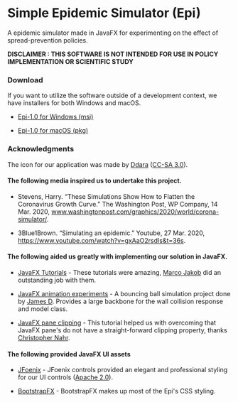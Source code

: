 # Simple Epidemic Simulator (Epi)
A epidemic simulator made in JavaFX for experimenting on the effect of spread-prevention policies.

**DISCLAIMER : THIS SOFTWARE IS NOT INTENDED FOR USE IN POLICY IMPLEMENTATION OR SCIENTIFIC STUDY**

### Download
If you want to utilize the software outside of a development context, we have installers for both Windows and macOS.  

- [Epi-1.0 for Windows (msi)](https://www.dropbox.com/s/l94zermzjs9mlfs/Epi-1.0.msi?dl=1)

- [Epi-1.0 for macOS (pkg)](https://www.dropbox.com/s/l94zermzjs9mlfs/Epi-1.0.msi?dl=0)

### Acknowledgments
The icon for our application was made by [Ddara](https://www.iconfinder.com/dDara) ([CC-SA 3.0](https://creativecommons.org/licenses/by-sa/3.0/legalcode)).

#### The following media inspired us to undertake this project.
- Stevens, Harry. “These Simulations Show How to Flatten the Coronavirus Growth Curve.” The Washington Post, WP Company, 14 Mar. 2020, www.washingtonpost.com/graphics/2020/world/corona-simulator/. 

- 3Blue1Brown. “Simulating an epidemic.” Youtube, 27 Mar. 2020, https://www.youtube.com/watch?v=gxAaO2rsdIs&t=36s.

#### The following aided us greatly with implementing our solution in JavaFX.  
- [JavaFX Tutorials](https://code.makery.ch/library/javafx-tutorial/) - These tutorials were amazing, [Marco Jakob](https://code.makery.ch/about/) did an outstanding job with them.

- [JavaFX animation experiments](https://gist.github.com/james-d/8327842) - A bouncing ball simulation project done by [James D](https://gist.github.com/james-d). Provides a large backbone for the wall collision response and model class.

- [JavaFX pane clipping](https://news.kynosarges.org/2016/11/03/javafx-pane-clipping/) - This tutorial helped us with overcoming that JavaFX pane's do not have a straight-forward clipping property, thanks [Christopher Nahr](https://news.kynosarges.org/author/cnahr/).

#### The following provided JavaFX UI assets 
- [JFoenix](http://www.jfoenix.com/) - JFoenix controls provided an elegant and professional styling for our UI controls ([Apache 2.0](http://www.jfoenix.com/documentation.html#License)). 

- [BootstrapFX](https://github.com/kordamp/bootstrapfx) - BootstrapFX makes up most of the Epi's CSS styling. 
